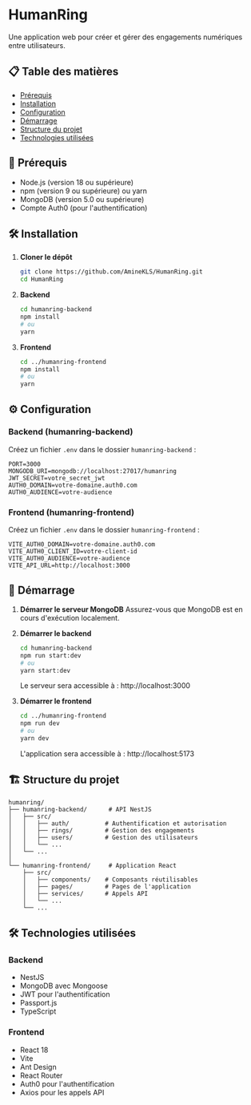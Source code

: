 # HumanRing

Une application web pour créer et gérer des engagements numériques entre utilisateurs.

## 📋 Table des matières
- [Prérequis](#prérequis)
- [Installation](#installation)
- [Configuration](#configuration)
- [Démarrage](#démarrage)
- [Structure du projet](#structure-du-projet)
- [Technologies utilisées](#technologies-utilisées)

## 🚀 Prérequis

- Node.js (version 18 ou supérieure)
- npm (version 9 ou supérieure) ou yarn
- MongoDB (version 5.0 ou supérieure)
- Compte Auth0 (pour l'authentification)

## 🛠 Installation

1. **Cloner le dépôt**
   ```bash
   git clone https://github.com/AmineKLS/HumanRing.git
   cd HumanRing
   ```

2. **Backend**
   ```bash
   cd humanring-backend
   npm install
   # ou
   yarn
   ```

3. **Frontend**
   ```bash
   cd ../humanring-frontend
   npm install
   # ou
   yarn
   ```

## ⚙️ Configuration

### Backend (humanring-backend)
Créez un fichier `.env` dans le dossier `humanring-backend` :
```env
PORT=3000
MONGODB_URI=mongodb://localhost:27017/humanring
JWT_SECRET=votre_secret_jwt
AUTH0_DOMAIN=votre-domaine.auth0.com
AUTH0_AUDIENCE=votre-audience
```

### Frontend (humanring-frontend)
Créez un fichier `.env` dans le dossier `humanring-frontend` :
```env
VITE_AUTH0_DOMAIN=votre-domaine.auth0.com
VITE_AUTH0_CLIENT_ID=votre-client-id
VITE_AUTH0_AUDIENCE=votre-audience
VITE_API_URL=http://localhost:3000
```

## 🚀 Démarrage

1. **Démarrer le serveur MongoDB**
   Assurez-vous que MongoDB est en cours d'exécution localement.

2. **Démarrer le backend**
   ```bash
   cd humanring-backend
   npm run start:dev
   # ou
   yarn start:dev
   ```
   Le serveur sera accessible à : http://localhost:3000

3. **Démarrer le frontend**
   ```bash
   cd ../humanring-frontend
   npm run dev
   # ou
   yarn dev
   ```
   L'application sera accessible à : http://localhost:5173

## 🏗 Structure du projet

```
humanring/
├── humanring-backend/      # API NestJS
│   ├── src/
│   │   ├── auth/          # Authentification et autorisation
│   │   ├── rings/         # Gestion des engagements
│   │   ├── users/         # Gestion des utilisateurs
│   │   └── ...
│   └── ...
│
└── humanring-frontend/     # Application React
    ├── src/
    │   ├── components/    # Composants réutilisables
    │   ├── pages/         # Pages de l'application
    │   ├── services/      # Appels API
    │   └── ...
    └── ...
```

## 🛠 Technologies utilisées

### Backend
- NestJS
- MongoDB avec Mongoose
- JWT pour l'authentification
- Passport.js
- TypeScript

### Frontend
- React 18
- Vite
- Ant Design
- React Router
- Auth0 pour l'authentification
- Axios pour les appels API

